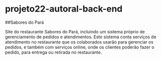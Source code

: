 # projeto22-autoral-back-end
##Sabores do Pará

Site do restaurante Sabores do Pará, incluindo um sistema próprio de gerenciamento de pedidos e atendimentos.
Este sistema conta serviços de atendimento no restaurante que os colaborados usarão para gerenciar os pedidos, e também com serviços online, onde os clientes poderão fazer o pedido, para entrega ou retirada no restaurante.
